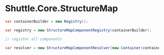 # Shuttle.Core.StructureMap

``` c#
var containerBuilder = new Registry();

var registry = new StructureMapComponentRegistry(containerBuilder);

// register all components

var resolver = new StructureMapComponentResolver(new Container(containerBuilder));
```
